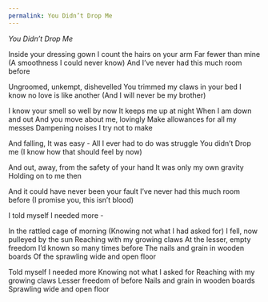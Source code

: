 ```yaml
---
permalink: You Didn’t Drop Me
---
```

*You Didn’t Drop Me* 

Inside your dressing gown 
I count the hairs on your arm
Far fewer than mine 
(A smoothness I could never know)
And I’ve never had this much room before 

Ungroomed, unkempt, dishevelled 
You trimmed my claws in your bed 
I know no love is like another 
(And I will never be my brother)

I know your smell so well by now 
It keeps me up at night 
When I am down and out
And you move about me, lovingly
Make allowances for all my messes 
Dampening noises I try not to make 

And falling, 
It was easy - 
All I ever had to do 
was struggle 
You didn’t 
Drop me 
(I know how that should feel by now)

And out, away, from the safety of your hand 
It was only my own gravity
Holding on to me then 

And it could have never been your fault 
I’ve never had this much room before 
(I promise you, this isn’t blood)

I told myself I needed more -

In the rattled cage of morning 
(Knowing not what I had asked for)
I fell, now pulleyed by the sun 
Reaching with my growing claws
At the lesser, empty freedom 
I’d known so many times before
The nails and grain in wooden boards
Of the sprawling wide and open floor 


Told myself I needed more 
Knowing not what I asked for 
Reaching with my growing claws 
Lesser freedom of before 
Nails and grain in wooden boards
Sprawling wide and open floor